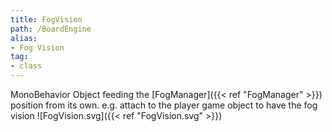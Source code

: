 ```yaml
---
title: FogVision
path: /BoardEngine
alias: 
- Fog Vision
tag: 
- class
---
```

MonoBehavior Object feeding the [FogManager]({{< ref "FogManager" >}}) position from its own.
e.g. attach to the player game object to have the fog vision
![FogVision.svg]({{< ref "FogVision.svg" >}})

